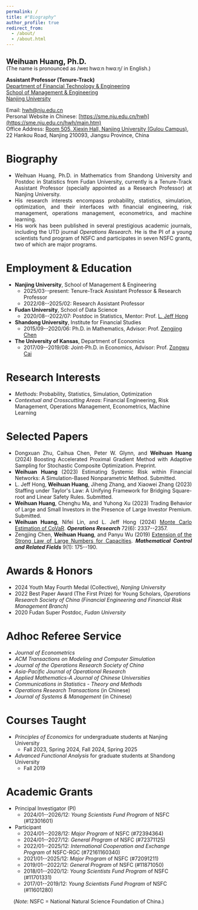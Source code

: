 ```yaml
---
permalink: /
title: #"Biography"
author_profile: true
redirect_from: 
  - /about/
  - /about.html
---
```


<h1 style="font-size: 20px; line-height: 1; margin-bottom: 0;">Weihuan Huang, Ph.D.</h1>
(The name is pronounced as /weɪ hwɑːn hwɑːŋ/ in English.)

**Assistant Professor (Tenure-Track)**<br>
[Department of Financial Technology & Engineering](https://sme.nju.edu.cn/jrkjygcx/list.htm)<br>
[School of Management & Engineering](https://sme.nju.edu.cn/main.htm)<br>
[Nanjing University](https://www.nju.edu.cn)

Email: [hwh@nju.edu.cn](mailto:hwh@nju.edu.cn)<br>
Personal Website in Chinese: [https://sme.nju.edu.cn/hwh](https://sme.nju.edu.cn/hwh/main.htm)<br>
Office Address: [Room 505, Xiexin Hall, Nanjing University (Gulou Campus)](https://www.google.com/maps/place/32°03'18.8%22N+118°46'40.1%22E/@32.0551419,118.7779134,18.78z/data=!4m4!3m3!8m2!3d32.055231!4d118.777816?entry=ttu&g_ep=EgoyMDI0MDgyMy4wIKXMDSoASAFQAw%3D%3D), 22 Hankou Road, Nanjing 210093, Jiangsu Province, China

Biography
======

* <div style="text-align: justify;">Weihuan Huang, Ph.D. in Mathematics from Shandong University and Postdoc in Statistics from Fudan University, currently is a Tenure-Track Assistant Professor (specially appointed as a Research Professor) at Nanjing University.</div>
* <div style="text-align: justify;">His research interests encompass probability, statistics, simulation, optimization, and their interfaces with financial engineering, risk management, operations management, econometrics, and machine learning.</div>
* <div style="text-align: justify;">His work has been published in several prestigious academic journals, including the UTD journal <em>Operations Research</em>. He is the PI of a young scientists fund program of NSFC and participates in seven NSFC grants, two of which are major programs.</div>

Employment & Education
======

* **Nanjing University**, School of Management & Engineering
  - 2025/03--present: Tenure-Track Assistant Professor & Research Professor
  - 2022/08--2025/02: Research Assistant Professor
* **Fudan University**, School of Data Science
  - 2020/08--2022/07: Postdoc in Statistics, Mentor: Prof. [L. Jeff Hong](https://jeffhongliu.github.io)
* **Shandong University**, Institute for Financial Studies
  - 2015/09--2020/06: Ph.D. in Mathematics, Advisor: Prof. [Zengjing Chen](http://mathfinance.sdu.edu.cn/sz/yjyjs1/czj_js.htm)
* **The University of Kansas**, Department of Economics
  - 2017/09--2019/08: Joint-Ph.D. in Economics, Advisor: Prof. [Zongwu Cai](https://zongwucai.github.io)

Research Interests
======

* *Methods*: Probability, Statistics, Simulation, Optimization 
* *Contextual and Crosscutting Areas*: Financial Engineering, Risk Management, Operations Management, Econometrics, Machine Learning

Selected Papers
======

* <div style="text-align: justify;">Dongxuan Zhu, Caihua Chen, Peter W. Glynn, and <strong>Weihuan Huang</strong> (2024) Boosting Accelerated Proximal Gradient Method with Adaptive Sampling for Stochastic Composite Optimization. Preprint. </div>
* <div style="text-align: justify;"><strong>Weihuan Huang</strong> (2023) Estimating Systemic Risk within Financial Networks: A Simulation-Based Nonparametric Method. Submitted. </div>
* <div style="text-align: justify;">L. Jeff Hong, <strong>Weihuan Huang</strong>, Jiheng Zhang, and Xiaowei Zhang (2023) Staffing under Taylor's Law: A Unifying Framework for Bridging Square-root and Linear Safety Rules. Submitted. </div>
* <div style="text-align: justify;"><strong>Weihuan Huang</strong>, Chenghu Ma, and Yuhong Xu (2023) Trading Behavior of Large and Small Investors in the Presence of Large Investor Premium. Submitted. </div>
* <div style="text-align: justify;"><strong>Weihuan Huang</strong>, Nifei Lin, and L. Jeff Hong (2024) <a href="https://doi.org/10.1287/opre.2023.0211">Monte Carlo Estimation of CoVaR</a>. <strong><em>Operations Research</em></strong> 72(6): 2337--2357. </div>
* <div style="text-align: justify;">Zengjing Chen, <strong>Weihuan Huang</strong>, and Panyu Wu (2019) <a href="https://doi.org/10.3934/mcrf.2019010">Extension of the Strong Law of Large Numbers for Capacities</a>. <strong><em>Mathematical Control and Related Fields</em></strong> 9(1): 175--190. </div>

Awards & Honors
======

* 2024 Youth May Fourth Medal (Collective), *Nanjing University*
* 2022 Best Paper Award (The First Prize) for Young Scholars, *Operations Research Society of China (Financial Engineering and Financial Risk Management Branch)*
* 2020 Fudan Super Postdoc, *Fudan University*

Adhoc Referee Service
======

* *Journal of Econometrics*
* *ACM Transactions on Modeling and Computer Simulation*
* *Journal of the Operations Research Society of China*
* *Asia-Pacific Journal of Operational Research*
* *Applied Mathematics-A Journal of Chinese Universities*
* *Communications in Statistics - Theory and Methods*
* *Operations Research Transactions* (in Chinese)
* *Journal of Systems & Management* (in Chinese)

Courses Taught
======

* *Principles of Economics* for undergraduate students at Nanjing University
  - Fall 2023, Spring 2024, Fall 2024, Spring 2025
* *Advanced Functional Analysis* for graduate students at Shandong University
  - Fall 2019

Academic Grants
======

* Principal Investigator (PI)
  - 2024/01--2026/12: *Young Scientists Fund Program* of NSFC (#12301601)
* Participant
  - 2024/01--2028/12: *Major Program* of NSFC (#72394364)
  - 2024/01--2027/12: *General Program* of NSFC (#72371125)
  - 2022/01--2025/12: *International Cooperation and Exchange Program* of NSFC-RGC (#72161160340)
  - 2021/01--2025/12: *Major Program* of NSFC (#72091211)
  - 2019/01--2022/12: *General Program* of NSFC (#11871050)
  - 2018/01--2020/12: *Young Scientists Fund Program* of NSFC (#11701331)
  - 2017/01--2019/12: *Young Scientists Fund Program* of NSFC (#11601280)

&nbsp;&nbsp;&nbsp;&nbsp;&nbsp;(*Note*: NSFC = National Natural Science Foundation of China.)
